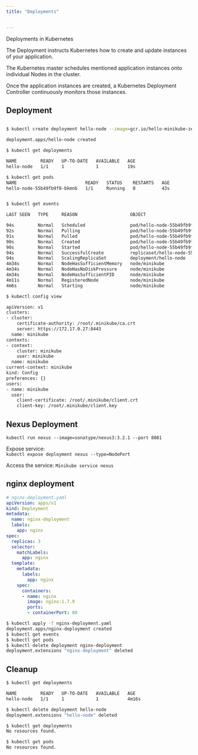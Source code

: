 ```yaml
---
title: "Deployments"


---
```




Deployments in Kubernetes

The Deployment instructs Kubernetes how to create and update instances of your application.

The Kubernetes master schedules mentioned application instances onto individual Nodes in the cluster.

Once the application instances are created, a Kubernetes Deployment Controller continuously monitors those instances.  

## Deployment

```sh

$ kubectl create deployment hello-node --image=gcr.io/hello-minikube-zero-install/hello-node

deployment.apps/hello-node created

$ kubectl get deployments

NAME         READY   UP-TO-DATE   AVAILABLE   AGE
hello-node   1/1     1            1           19s

$ kubectl get pods
NAME                          READY   STATUS    RESTARTS   AGE
hello-node-55b49fb9f8-bkmnb   1/1     Running   0          43s


$ kubectl get events

LAST SEEN   TYPE     REASON                    OBJECT                             MESSAGE

94s         Normal   Scheduled                 pod/hello-node-55b49fb9f8-bkmnb    Successfully assigned default/hello-node-55b49fb9f8-bkmnb to minikube
92s         Normal   Pulling                   pod/hello-node-55b49fb9f8-bkmnb    Pulling image "gcr.io/hello-minikube-zero-install/hello-node"
91s         Normal   Pulled                    pod/hello-node-55b49fb9f8-bkmnb    Successfully pulled image "gcr.io/hello-minikube-zero-install/hello-node"
90s         Normal   Created                   pod/hello-node-55b49fb9f8-bkmnb    Created container hello-node
90s         Normal   Started                   pod/hello-node-55b49fb9f8-bkmnb    Started container hello-node
94s         Normal   SuccessfulCreate          replicaset/hello-node-55b49fb9f8   Created pod: hello-node-55b49fb9f8-bkmnb
94s         Normal   ScalingReplicaSet         deployment/hello-node              Scaled up replica set hello-node-55b49fb9f8 to 1
4m34s       Normal   NodeHasSufficientMemory   node/minikube                      Node minikube status is now: NodeHasSufficientMemory
4m34s       Normal   NodeHasNoDiskPressure     node/minikube                      Node minikube status is now: NodeHasNoDiskPressure
4m34s       Normal   NodeHasSufficientPID      node/minikube                      Node minikube status is now: NodeHasSufficientPID
4m11s       Normal   RegisteredNode            node/minikube                      Node minikube event: Registered Node minikube in Controller
4m6s        Normal   Starting                  node/minikube                      Starting kube-proxy.

$ kubectl config view

apiVersion: v1
clusters:
- cluster:
    certificate-authority: /root/.minikube/ca.crt
    server: https://172.17.0.27:8443
  name: minikube
contexts:
- context:
    cluster: minikube
    user: minikube
  name: minikube
current-context: minikube
kind: Config
preferences: {}
users:
- name: minikube
  user:
    client-certificate: /root/.minikube/client.crt
    client-key: /root/.minikube/client.key
```

## Nexus Deployment

`kubectl run nexus --image=sonatype/nexus3:3.2.1 --port 8081`

Expose service:  
`kubectl expose deployment nexus --type=NodePort`

Access the service:
`Minikube service nexus`

## nginx deployment

```yaml
# nginx-deployment.yaml
apiVersion: apps/v1
kind: Deployment
metadata:
  name: nginx-deployment
  labels:
    app: nginx
spec:
  replicas: 3
  selector:
    matchLabels:
      app: nginx
  template:
    metadata:
      labels:
        app: nginx
    spec:
      containers:
      - name: nginx
        image: nginx:1.7.9
        ports:
        - containerPort: 80
```

```sh
$ kubectl apply -f nginx-deployment.yaml
deployment.apps/nginx-deployment created
$ kubectl get events
$ kubectl get pods
$ kubectl delete deployment nginx-deployment
deployment.extensions "nginx-deployment" deleted
```

## Cleanup

```sh
$ kubectl get deployments

NAME         READY   UP-TO-DATE   AVAILABLE   AGE
hello-node   1/1     1            1           4m16s

$ kubectl delete deployment hello-node
deployment.extensions "hello-node" deleted

$ kubectl get deployments
No resources found.

$ kubectl get pods
No resources found.
```
